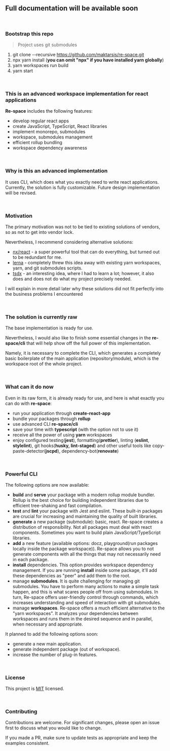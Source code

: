 ## Full documentation will be available soon

<br/>

### Bootstrap this repo

> Project uses git submodules

1. git clone --recursive https://github.com/maktarsis/re-space.git
2. npx yarn install (**you can omit "npx" if you have installed yarn globally**)
3. yarn workspaces run build
4. yarn start

<br/>

### This is an advanced workspace implementation for react applications

**Re-space** includes the following features:

- develop regular react apps
- create JavaScript, TypeScript, React libraries
- implement monorepo, submodules
- workspace, submodules management
- efficient rollup bundling
- workspace dependency awareness

<br/>

### Why is this an advanced implementation

It uses CLI, which does what you exactly need to write react applications.
Currently, the solution is fully customizable.
Future design implementation will be revised.

<br/>

### Motivation

The primary motivation was not to be tied to existing solutions of vendors, so as not to get into vendor lock.

Nevertheless, I recommend considering alternative solutions:

- [nx/react](https://nx.dev/react) - a super powerful tool that can do everything, but turned out to be redundant for me.
- [lerna](https://github.com/lerna/lerna) - completely threw this idea away with existing yarn workspaces, yarn, and git submodules scripts.
- [tsdx](https://github.com/jaredpalmer/tsdx) - an interesting idea, where I had to learn a lot; however, it also does and does not do what my project precisely needed.

I will explain in more detail later why these solutions did not fit perfectly into the business problems I encountered

<br/>

### The solution is currently raw

The base implementation is ready for use.

Nevertheless, I would also like to finish some essential changes in the **re-space/cli** that will help show off the full power of this implementation.

Namely, it is necessary to complete the CLI, which generates a completely basic boilerplate of the main application (repository/module),
which is the workspace root of the whole project.

<br/>

### What can it do now

Even in its raw form, it is already ready for use, and here is what exactly you can do with **re-space**:

- run your application through **create-react-app**
- bundle your packages through **rollup**
- use advanced CLI **re-space/cli**
- save your time with **typescript** (with the option not to use it)
- receive all the power of using **yarn** workspaces
- enjoy configured testing(**jest**), formatting(**prettier**), linting (**eslint**, **stylelint**), git hooks(**husky, lint-staged**) and other useful tools like copy-paste-detector(**jscpd**), dependency-bot(**renovate**)

<br/>

### Powerful CLI

The following options are now available:

- **build** and **serve** your package with a modern rollup module bundler. Rollup is the best choice for building independent libraries due to efficient tree-shaking and fast compilation.
- **test** and **lint** your package with Jest and eslint. These built-in packages are crucial for increasing and maintaining the quality of built libraries.
- **generate** a new package (submodule): basic, react. Re-space creates a distribution of responsibility. Not all packages must deal with react components. Sometimes you want to build plain JavaScript/TypeScript libraries.
- **add** a new feature (available options: docz, playground(run packages locally inside the package workspace)). Re-space allows you to not generate components with all the things that may not necessarily need in each package.
- **install** dependencies. This option provides workspace dependency management. If you are running **install** inside some package, it'll add these dependencies as "peer" and add them to the root.
- manage **submodules**. It is quite challenging for managing git submodules. You have to perform many actions to make a simple task happen, and this is what scares people off from using submodules. In turn, Re-space offers user-friendly control through commands, which increases understanding and speed of interaction with git submodules.
- manage **workspaces**. Re-space offers a much efficient alternative to the "yarn workspaces". It analyzes your dependencies between workspaces and runs them in the desired sequence and in parallel, when necessary and appropriate.

It planned to add the following options soon:

- generate a new main application.
- generate independent package (out of workspace).
- increase the number of plug-in features.

<br/>

### License

This project is [MIT](https://choosealicense.com/licenses/mit/) licensed.

<br/>

### Contributing

Contributions are welcome. For significant changes, please open an issue first to discuss what you would like to change.

If you made a PR, make sure to update tests as appropriate and keep the examples consistent.

<br/>
